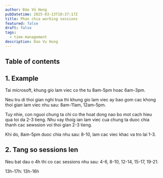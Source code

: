 ```yaml
---
author: Đào Vũ Hưng
pubDatetime: 2025-03-13T10:37:17Z
title: Phan chia working sessions
featured: false
draft: false
tags:
  - time-management
description: Dao Vu Hung
---
```

## Table of contents
## 1. Example
Tai microsoft, khung gio lam viec co the tu 8am-5pm hoac 6am-3pm.

Neu tru di thoi gian nghi trua thi khung gio lam viec ay bao gom cac khong thoi gian lam viec nhu sau: 8am-11am, 12am-5pm.

Tuy nhie, con nguoi chung ta chi co the hoat dong nao bo mot cach hieu qua toi da 2-3 tieng. Nhu vay thoig ian lam viec cua chung ta duoc chia thanh cac sewssion voi thoi gian 2-3 tieng.

Khi do, 8am-5pm duoc chia nhu sau: 8-10, lam cac viec khac va tro lai 1-3.
## 2. Tang so sessions len
Neu bat dau o 4h thi co cac sessions nhu sau: 4-6, 8-10, 12-14, 15-17, 19-21.

13h-17h: 13h-16h